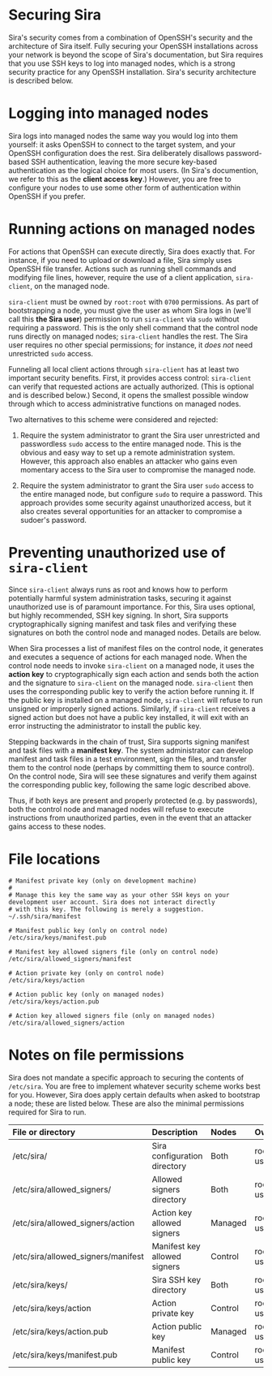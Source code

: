 # Securing Sira

Sira's security comes from a combination of OpenSSH's security and the architecture of Sira itself. Fully securing your OpenSSH installations across your network is beyond the scope of Sira's documentation, but Sira requires that you use SSH keys to log into managed nodes, which is a strong security practice for any OpenSSH installation. Sira's security architecture is described below.

# Logging into managed nodes

Sira logs into managed nodes the same way you would log into them yourself: it asks OpenSSH to connect to the target system, and your OpenSSH configuration does the rest. Sira deliberately disallows password-based SSH authentication, leaving the more secure key-based authentication as the logical choice for most users. (In Sira's documention, we refer to this as the **client access key**.) However, you are free to configure your nodes to use some other form of authentication within OpenSSH if you prefer.

# Running actions on managed nodes

For actions that OpenSSH can execute directly, Sira does exactly that. For instance, if you need to upload or download a file, Sira simply uses OpenSSH file transfer. Actions such as running shell commands and modifying file lines, however, require the use of a client application, `sira-client`, on the managed node.

`sira-client` must be owned by `root:root` with `0700` permissions. As part of bootstrapping a node, you must give the user as whom Sira logs in (we'll call this **the Sira user**) permission to run `sira-client` via `sudo` without requiring a password. This is the only shell command that the control node runs directly on managed nodes; `sira-client` handles the rest. The Sira user requires no other special permissions; for instance, it *does not* need unrestricted `sudo` access.

Funneling all local client actions through `sira-client` has at least two important security benefits. First, it provides access control: `sira-client` can verify that requested actions are actually authorized. (This is optional and is described below.) Second, it opens the smallest possible window through which to access administrative functions on managed nodes.

Two alternatives to this scheme were considered and rejected:

1. Require the system administrator to grant the Sira user unrestricted and passwordless `sudo` access to the entire managed node. This is the obvious and easy way to set up a remote administration system. However, this approach also enables an attacker who gains even momentary access to the Sira user to compromise the managed node.

2. Require the system administrator to grant the Sira user `sudo` access to the entire managed node, but configure `sudo` to require a password. This approach provides some security against unauthorized access, but it also creates several opportunities for an attacker to compromise a sudoer's password.

# Preventing unauthorized use of `sira-client`

Since `sira-client` always runs as root and knows how to perform potentially harmful system administration tasks, securing it against unauthorized use is of paramount importance. For this, Sira uses optional, but highly recommended, SSH key signing. In short, Sira supports cryptographically signing manifest and task files and verifying these signatures on both the control node and managed nodes. Details are below.

When Sira processes a list of manifest files on the control node, it generates and executes a sequence of actions for each managed node. When the control node needs to invoke `sira-client` on a managed node, it uses the **action key** to cryptographically sign each action and sends both the action and the signature to `sira-client` on the managed node. `sira-client` then uses the corresponding public key to verify the action before running it. If the public key is installed on a managed node, `sira-client` will refuse to run unsigned or improperly signed actions. Similarly, if `sira-client` receives a signed action but does not have a public key installed, it will exit with an error instructing the administrator to install the public key.

Stepping backwards in the chain of trust, Sira supports signing manifest and task files with a **manifest key**. The system administrator can develop manifest and task files in a test environment, sign the files, and transfer them to the control node (perhaps by committing them to source control). On the control node, Sira will see these signatures and verify them against the corresponding public key, following the same logic described above.

Thus, if both keys are present and properly protected (e.g. by passwords), both the control node and managed nodes will refuse to execute instructions from unauthorized parties, even in the event that an attacker gains access to these nodes.

# File locations

```
# Manifest private key (only on development machine)
#
# Manage this key the same way as your other SSH keys on your development user account. Sira does not interact directly
# with this key. The following is merely a suggestion.
~/.ssh/sira/manifest

# Manifest public key (only on control node)
/etc/sira/keys/manifest.pub

# Manifest key allowed signers file (only on control node)
/etc/sira/allowed_signers/manifest

# Action private key (only on control node)
/etc/sira/keys/action

# Action public key (only on managed nodes)
/etc/sira/keys/action.pub

# Action key allowed signers file (only on managed nodes)
/etc/sira/allowed_signers/action
```

# Notes on file permissions

Sira does not mandate a specific approach to securing the contents of `/etc/sira`. You are free to implement whatever security scheme works best for you. However, Sira does apply certain defaults when asked to bootstrap a node; these are listed below. These are also the minimal permissions required for Sira to run.

| File or directory                   | Description                  | Nodes   | Owner:group        | Permissions |
| :---------------------------------- | :--------------------------- | :-----  | :----------------- | :---------- |
| /etc/sira/                          | Sira configuration directory | Both    | root:\<sira-user\> | 0050        |
| /etc/sira/allowed\_signers/         | Allowed signers directory    | Both    | root:\<sira-user\> | 0050        |
| /etc/sira/allowed\_signers/action   | Action key allowed signers   | Managed | root:\<sira-user\> | 0040        |
| /etc/sira/allowed\_signers/manifest | Manifest key allowed signers | Control | root:\<sira-user\> | 0040        |
| /etc/sira/keys/                     | Sira SSH key directory       | Both    | root:\<sira-user\> | 0050        |
| /etc/sira/keys/action               | Action private key           | Control | root:\<sira-user\> | 0040        |
| /etc/sira/keys/action.pub           | Action public key            | Managed | root:\<sira-user\> | 0040        |
| /etc/sira/keys/manifest.pub         | Manifest public key          | Control | root:\<sira-user\> | 0040        |
